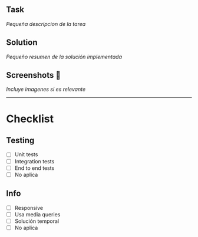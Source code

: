 ## Task

_Pequeña descripcion de la tarea_

## Solution

_Pequeño resumen de la solución implementada_

## Screenshots 📸

_Incluye imagenes si es relevante_

---

# Checklist

## Testing

- [ ] Unit tests
- [ ] Integration tests
- [ ] End to end tests
- [ ] No aplica

## Info

- [ ] Responsive
- [ ] Usa media queries
- [ ] Solución temporal
- [ ] No aplica